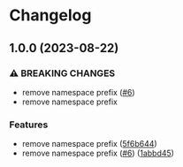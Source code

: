 # Changelog

## 1.0.0 (2023-08-22)


### ⚠ BREAKING CHANGES

* remove namespace prefix ([#6](https://github.com/cschmatzler/idiom/issues/6))
* remove namespace prefix

### Features

* remove namespace prefix ([5f6b644](https://github.com/cschmatzler/idiom/commit/5f6b64472db9a06438da0d79c887c53058d2e2f9))
* remove namespace prefix ([#6](https://github.com/cschmatzler/idiom/issues/6)) ([1abbd45](https://github.com/cschmatzler/idiom/commit/1abbd455f7a41f2c450eccb71c33aece67e6d117))
